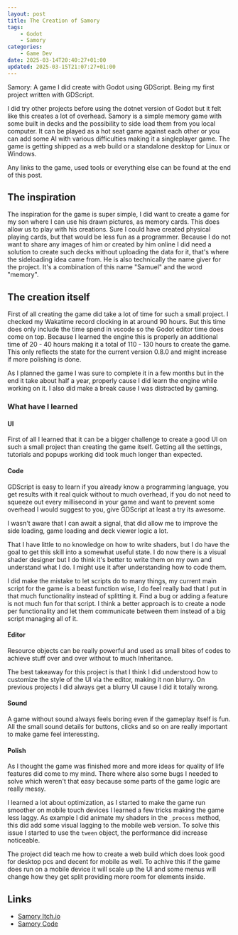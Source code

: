 ```yaml
---
layout: post
title: The Creation of Samory
tags: 
    - Godot
    - Samory
categories:
    - Game Dev
date: 2025-03-14T20:40:27+01:00
updated: 2025-03-15T21:07:27+01:00
---
```

Samory: A game I did create with Godot using GDScript. Being my first project written with GDScript. 

I did try other projects before using the dotnet version of Godot but it felt like this creates a lot of overhead.   Samory is a simple memory game with some built in decks and the possibility to side load them from you local computer. It can be played as a hot seat game against each other or you can add some AI with various difficulties making it a singleplayer game. The game is getting shipped as a web build or a standalone desktop for Linux or Windows.

Any links to the game, used tools or everything else can be found at the end of this post.

## The inspiration

The inspiration for the game is super simple, I did want to create a game for my son where I can use his drawn pictures,   as memory cards. This does allow us to play with his creations. Sure I could have created physical playing cards, but that   would be less fun as a programmer. Because I do not want to share any images of him or created by him online I did need a   solution to create such decks without uploading the data for it, that's where the sideloading idea came from. He is also technically the name giver for the project. It's a combination of this name "Samuel" and the word "memory".

## The creation itself

First of all creating the game did take a lot of time for such a small project. I checked my Wakatime record clocking in at around 90 hours.   But this time does only include the time spend in vscode so the Godot editor time does come on top. Because I learned the engine this is properly   an additional time of 20 - 40 hours making it a total of 110 - 130 hours to create the game. This only reflects the state for the current version 0.8.0 and might increase if more polishing is done.

As I planned the game I was sure to complete it in a few months but in the end it take about half a year, properly cause I did learn the engine while working on it. I also did make a break cause I was distracted by gaming.

### What have I learned

#### UI

First of all I learned that it can be a bigger challenge to create a good UI on such a small project than creating the game itself.   Getting all the settings, tutorials and popups working did took much longer than expected.

#### Code

GDScript is easy to learn if you already know a programming language, you get results with it real quick without to much overhead, if you do not need to squeeze out every millisecond in your game and want to prevent some overhead I would suggest to you, give GDScript at least a try its awesome.

I wasn't aware that I can await a signal, that did allow me to improve the side loading, game loading and deck viewer logic a lot.

That I have little to no knowledge on how to write shaders, but I do have the goal to get this skill into a somewhat useful state. I do now there is a visual shader designer but I do think it's better to write them on my own and understand what I do. I might use it after understanding how to code them.

I did make the mistake to let scripts do to many things, my current main script for the game is a beast function wise, I do feel really bad  that I put in that much functionality instead of splitting it. Find a bug or adding a feature is not much fun for that script. I think a better approach is to create a node per functionality and let them communicate between them instead of a big script managing all of it.

#### Editor

Resource objects can be really powerful and used as small bites of codes to achieve stuff over and over without to much Inheritance.

The best takeaway for this project is that I think I did understood how to customize the style of the UI via the editor, making it non blurry. On previous projects I did always get a blurry UI cause I did it totally wrong.

#### Sound

A game without sound always feels boring even if the gameplay itself is fun. All the small sound details for buttons, clicks and so on are really important to make game feel interessting.

#### Polish

As I thought the game was finished more and more ideas for quality of life features did come to my mind. There where also some bugs   I needed to solve which weren't that easy because some parts of the game logic are really messy.

I learned a lot about optimization, as I started to make the game run smoother on mobile touch devices I learned a few tricks making the   game less laggy. As example I did animate my shaders in the `_process` method, this did add some visual lagging to the mobile web version.   To solve this issue I started to use the `tween` object, the performance did increase noticeable.

The project did teach me how to create a web build which does look good for desktop pcs and decent for mobile as well. To achive this if the game does run on a mobile device it will scale up the UI and some menus will change how they get split providing more room for elements  inside.

## Links

- [Samory Itch.io][samory-itch]
- [Samory Code][samory-code]

[samory-itch]: https://xanatos.itch.io/samory
[samory-code]: https://github.com/D-Generation-S/Samory